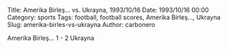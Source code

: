 Title: Amerika Birleş… vs. Ukrayna, 1993/10/16
Date: 1993/10/16 00:00
Category: sports
Tags: football, football scores, Amerika Birleş…, Ukrayna
Slug: amerika-birles-vs-ukrayna
Author: carbonero


Amerika Birleş… 1 - 2 Ukrayna
